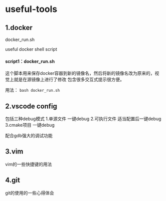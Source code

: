 # useful-tools
## 1.docker
docker_run.sh

useful docker shell script

#### script1：docker_run.sh
这个脚本用来保存docker容器到新的镜像名，然后将新的镜像名改为原来的，视觉上就是在源镜像上进行了修改
包含很多交互式提示很方便。

用法：
`bash docker_run.sh`

## 2.vscode config

包括三种debug模式
1.单源文件   一键debug
2.可执行文件  适当配置后一键debug
3.cmake项目 一键debug

配合gdb强大的调试功能


## 3.vim
vim的一些快捷键的用法



## 4.git
git的使用的一些心得体会